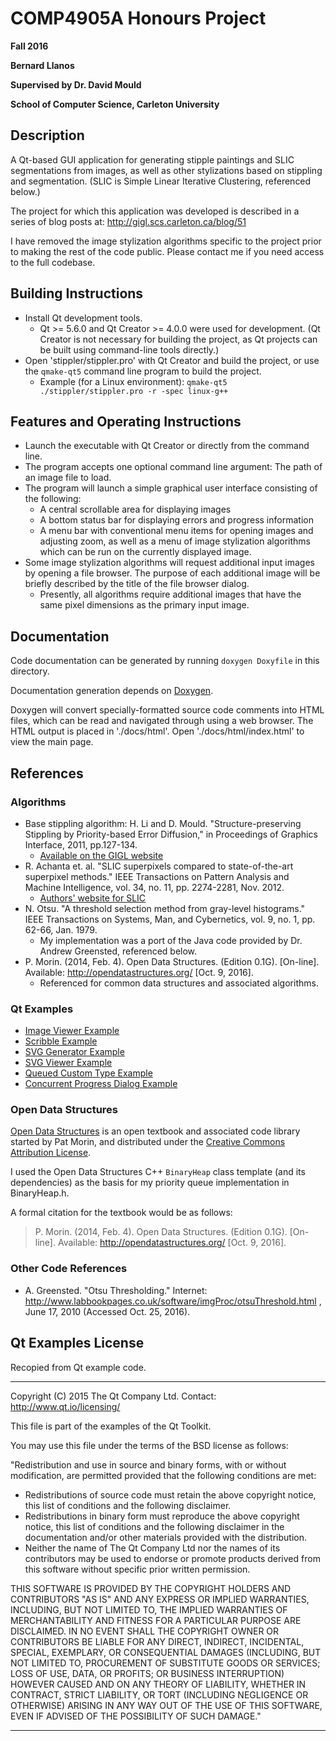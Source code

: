 # COMP4905A Honours Project
**Fall 2016**

**Bernard Llanos**

**Supervised by Dr. David Mould**

**School of Computer Science, Carleton University**

## Description

A Qt-based GUI application for generating stipple paintings and SLIC segmentations
from images, as well as other stylizations based on stippling and segmentation.
(SLIC is Simple Linear Iterative Clustering, referenced below.)

The project for which this application was developed is described in a series
of blog posts at: http://gigl.scs.carleton.ca/blog/51

I have removed the image stylization algorithms specific to the project
prior to making the rest of the code public. Please contact me if you need access to
the full codebase.

## Building Instructions

- Install Qt development tools.
  - Qt >= 5.6.0 and Qt Creator >= 4.0.0 were used for development. (Qt Creator
    is not necessary for building the project, as Qt projects can be built
    using command-line tools directly.)
- Open 'stippler/stippler.pro' with Qt Creator and build the project,
  or use the `qmake-qt5` command line program to build the project.
  - Example (for a Linux environment):
    `qmake-qt5 ./stippler/stippler.pro -r -spec linux-g++`

## Features and Operating Instructions

- Launch the executable with Qt Creator or directly from the command line.
- The program accepts one optional command line argument: The path of an
  image file to load.
- The program will launch a simple graphical user interface consisting of the
  following:
  - A central scrollable area for displaying images
  - A bottom status bar for displaying errors and progress information
  - A menu bar with conventional menu items for opening images and adjusting zoom,
    as well as a menu of image stylization algorithms which can be run on the
    currently displayed image.
- Some image stylization algorithms will request additional input images
  by opening a file browser. The purpose of each additional image will
  be briefly described by the title of the file browser dialog.
  - Presently, all algorithms require additional images that have the same
    pixel dimensions as the primary input image.

## Documentation

Code documentation can be generated by running `doxygen Doxyfile` in this directory.

Documentation generation depends on [Doxygen](http://www.stack.nl/~dimitri/doxygen/index.html).

Doxygen will convert specially-formatted source code comments into HTML files,
which can be read and navigated through using a web browser. The HTML
output is placed in './docs/html'. Open './docs/html/index.html' to view the main page.

## References

### Algorithms
- Base stippling algorithm: H. Li and D. Mould. "Structure-preserving Stippling
  by Priority-based Error Diffusion," in Proceedings of Graphics Interface, 2011,
  pp.127-134.
  - [Available on the GIGL website](http://gigl.scs.carleton.ca/node/86)
- R. Achanta et. al. "SLIC superpixels compared to state-of-the-art superpixel methods."
  IEEE Transactions on Pattern Analysis and Machine Intelligence, vol. 34,
  no. 11, pp. 2274-2281, Nov. 2012.
  - [Authors' website for SLIC](http://ivrg.epfl.ch/research/superpixels)
- N. Otsu. "A threshold selection method from gray-level histograms."
  IEEE Transactions on Systems, Man, and Cybernetics, vol. 9, no. 1, pp. 62-66,
  Jan. 1979.
  - My implementation was a port of the Java code provided by Dr. Andrew Greensted,
    referenced below.
- P. Morin. (2014, Feb. 4). Open Data Structures. (Edition 0.1G). [On-line].
  Available: http://opendatastructures.org/ [Oct. 9, 2016].
  - Referenced for common data structures and associated algorithms.

### Qt Examples
- [Image Viewer Example](http://doc.qt.io/qt-5/qtwidgets-widgets-imageviewer-example.html)
- [Scribble Example](http://doc.qt.io/qt-5/qtwidgets-widgets-scribble-example.html)
- [SVG Generator Example](http://doc.qt.io/qt-5/qtsvg-svggenerator-example.html)
- [SVG Viewer Example](http://doc.qt.io/qt-5/qtsvg-svgviewer-example.html)
- [Queued Custom Type Example](http://doc.qt.io/qt-5/qtcore-threads-queuedcustomtype-example.html)
- [Concurrent Progress Dialog Example](http://doc.qt.io/qt-5/qtconcurrent-progressdialog-example.html)

### Open Data Structures
[Open Data Structures](http://opendatastructures.org/) is an open textbook
and associated code library started by Pat Morin, and distributed under
the [Creative Commons Attribution License](https://creativecommons.org/licenses/by/2.5/ca/).

I used the Open Data Structures C++ `BinaryHeap` class template (and its dependencies)
as the basis for my priority queue implementation in BinaryHeap.h.

A formal citation for the textbook would be as follows:
> P. Morin. (2014, Feb. 4). Open Data Structures. (Edition 0.1G). [On-line].
> Available: http://opendatastructures.org/ [Oct. 9, 2016].


### Other Code References
- A. Greensted. "Otsu Thresholding." Internet:
  http://www.labbookpages.co.uk/software/imgProc/otsuThreshold.html ,
  June 17, 2010 (Accessed Oct. 25, 2016).

## Qt Examples License

Recopied from Qt example code.

--------------------------------------------------------------------------------
Copyright (C) 2015 The Qt Company Ltd.
Contact: http://www.qt.io/licensing/

This file is part of the examples of the Qt Toolkit.

You may use this file under the terms of the BSD license as follows:

"Redistribution and use in source and binary forms, with or without
modification, are permitted provided that the following conditions are
met:
  * Redistributions of source code must retain the above copyright
    notice, this list of conditions and the following disclaimer.
  * Redistributions in binary form must reproduce the above copyright
    notice, this list of conditions and the following disclaimer in
    the documentation and/or other materials provided with the
    distribution.
  * Neither the name of The Qt Company Ltd nor the names of its
    contributors may be used to endorse or promote products derived
    from this software without specific prior written permission.


THIS SOFTWARE IS PROVIDED BY THE COPYRIGHT HOLDERS AND CONTRIBUTORS
"AS IS" AND ANY EXPRESS OR IMPLIED WARRANTIES, INCLUDING, BUT NOT
LIMITED TO, THE IMPLIED WARRANTIES OF MERCHANTABILITY AND FITNESS FOR
A PARTICULAR PURPOSE ARE DISCLAIMED. IN NO EVENT SHALL THE COPYRIGHT
OWNER OR CONTRIBUTORS BE LIABLE FOR ANY DIRECT, INDIRECT, INCIDENTAL,
SPECIAL, EXEMPLARY, OR CONSEQUENTIAL DAMAGES (INCLUDING, BUT NOT
LIMITED TO, PROCUREMENT OF SUBSTITUTE GOODS OR SERVICES; LOSS OF USE,
DATA, OR PROFITS; OR BUSINESS INTERRUPTION) HOWEVER CAUSED AND ON ANY
THEORY OF LIABILITY, WHETHER IN CONTRACT, STRICT LIABILITY, OR TORT
(INCLUDING NEGLIGENCE OR OTHERWISE) ARISING IN ANY WAY OUT OF THE USE
OF THIS SOFTWARE, EVEN IF ADVISED OF THE POSSIBILITY OF SUCH DAMAGE."

--------------------------------------------------------------------------------
